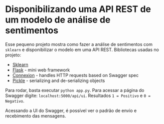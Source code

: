 # Disponibilizando uma API REST de um modelo de análise de sentimentos

Esse pequeno projeto mostra como fazer a análise de sentimentos com ``sklearn`` e disponibilizar o modelo em uma API REST. Bibliotecas usadas no projeto:

- [Sklearn](http://scikit-learn.org/stable/)
- [Flask](http://flask.pocoo.org/) - mini web framework
- [Connexion](https://github.com/zalando/connexion) - handles HTTP requests based on Swagger spec
- [Pickle](https://docs.python.org/3/library/pickle.html) - serializing and de-serializing objects

Para rodar, basta executar ``python app.py``. Para acessar a página do Swagger digite: ``localhost:5000/api/ui``. Resultados ``1 = Positivo`` e ``0 = Negativo``.

Acessando a UI do Swagger, é possível ver o padrão de envio e recebimento das mensagens.
